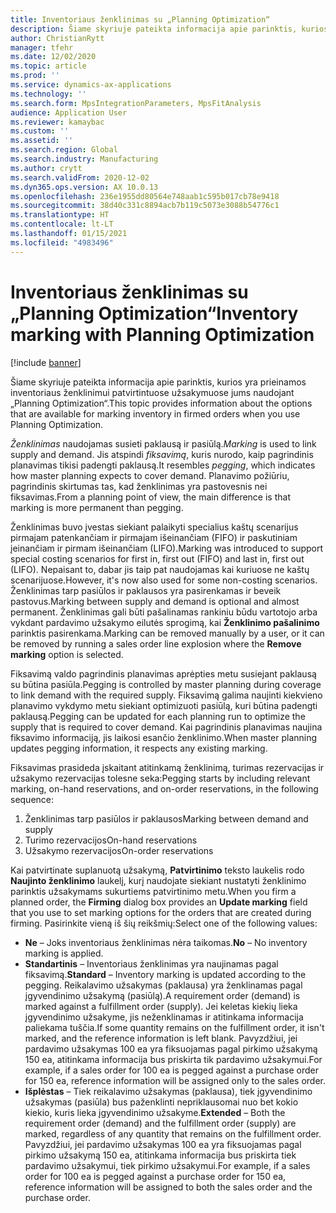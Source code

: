```yaml
---
title: Inventoriaus ženklinimas su „Planning Optimization“
description: Šiame skyriuje pateikta informacija apie parinktis, kurios yra prieinamos inventoriaus ženklinimui patvirtintuose užsakymuose jums naudojant „Planning Optimization“.
author: ChristianRytt
manager: tfehr
ms.date: 12/02/2020
ms.topic: article
ms.prod: ''
ms.service: dynamics-ax-applications
ms.technology: ''
ms.search.form: MpsIntegrationParameters, MpsFitAnalysis
audience: Application User
ms.reviewer: kamaybac
ms.custom: ''
ms.assetid: ''
ms.search.region: Global
ms.search.industry: Manufacturing
ms.author: crytt
ms.search.validFrom: 2020-12-02
ms.dyn365.ops.version: AX 10.0.13
ms.openlocfilehash: 236e1955dd80564e748aab1c595b017cb78e9418
ms.sourcegitcommit: 38d40c331c8894acb7b119c5073e3088b54776c1
ms.translationtype: HT
ms.contentlocale: lt-LT
ms.lasthandoff: 01/15/2021
ms.locfileid: "4983496"
---
```

# <a name="inventory-marking-with-planning-optimization"></a><span data-ttu-id="7bca5-103">Inventoriaus ženklinimas su „Planning Optimization“</span><span class="sxs-lookup"><span data-stu-id="7bca5-103">Inventory marking with Planning Optimization</span></span>

[!include [banner](../../includes/banner.md)]

<span data-ttu-id="7bca5-104">Šiame skyriuje pateikta informacija apie parinktis, kurios yra prieinamos inventoriaus ženklinimui patvirtintuose užsakymuose jums naudojant „Planning Optimization“.</span><span class="sxs-lookup"><span data-stu-id="7bca5-104">This topic provides information about the options that are available for marking inventory in firmed orders when you use Planning Optimization.</span></span>

<span data-ttu-id="7bca5-105">*Ženklinimas* naudojamas susieti paklausą ir pasiūlą.</span><span class="sxs-lookup"><span data-stu-id="7bca5-105">*Marking* is used to link supply and demand.</span></span> <span data-ttu-id="7bca5-106">Jis atspindi *fiksavimą*, kuris nurodo, kaip pagrindinis planavimas tikisi padengti paklausą.</span><span class="sxs-lookup"><span data-stu-id="7bca5-106">It resembles *pegging*, which indicates how master planning expects to cover demand.</span></span> <span data-ttu-id="7bca5-107">Planavimo požiūriu, pagrindinis skirtumas tas, kad ženklinimas yra pastovesnis nei fiksavimas.</span><span class="sxs-lookup"><span data-stu-id="7bca5-107">From a planning point of view, the main difference is that marking is more permanent than pegging.</span></span>

<span data-ttu-id="7bca5-108">Ženklinimas buvo įvestas siekiant palaikyti specialius kaštų scenarijus pirmajam patenkančiam ir pirmajam išeinančiam (FIFO) ir paskutiniam įeinančiam ir pirmam išeinančiam (LIFO).</span><span class="sxs-lookup"><span data-stu-id="7bca5-108">Marking was introduced to support special costing scenarios for first in, first out (FIFO) and last in, first out (LIFO).</span></span> <span data-ttu-id="7bca5-109">Nepaisant to, dabar jis taip pat naudojamas kai kuriuose ne kaštų scenarijuose.</span><span class="sxs-lookup"><span data-stu-id="7bca5-109">However, it's now also used for some non-costing scenarios.</span></span> <span data-ttu-id="7bca5-110">Ženklinimas tarp pasiūlos ir paklausos yra pasirenkamas ir beveik pastovus.</span><span class="sxs-lookup"><span data-stu-id="7bca5-110">Marking between supply and demand is optional and almost permanent.</span></span> <span data-ttu-id="7bca5-111">Ženklinimas gali būti pašalinamas rankiniu būdu vartotojo arba vykdant pardavimo užsakymo eilutės sprogimą, kai **Ženklinimo pašalinimo** parinktis pasirenkama.</span><span class="sxs-lookup"><span data-stu-id="7bca5-111">Marking can be removed manually by a user, or it can be removed by running a sales order line explosion where the **Remove marking** option is selected.</span></span>

<span data-ttu-id="7bca5-112">Fiksavimą valdo pagrindinis planavimas aprėpties metu susiejant paklausą su būtina pasiūla.</span><span class="sxs-lookup"><span data-stu-id="7bca5-112">Pegging is controlled by master planning during coverage to link demand with the required supply.</span></span> <span data-ttu-id="7bca5-113">Fiksavimą galima naujinti kiekvieno planavimo vykdymo metu siekiant optimizuoti pasiūlą, kuri būtina padengti paklausą.</span><span class="sxs-lookup"><span data-stu-id="7bca5-113">Pegging can be updated for each planning run to optimize the supply that is required to cover demand.</span></span> <span data-ttu-id="7bca5-114">Kai pagrindinis planavimas naujina fiksavimo informaciją, jis laikosi esančio ženklinimo.</span><span class="sxs-lookup"><span data-stu-id="7bca5-114">When master planning updates pegging information, it respects any existing marking.</span></span>

<span data-ttu-id="7bca5-115">Fiksavimas prasideda įskaitant atitinkamą ženklinimą, turimas rezervacijas ir užsakymo rezervacijas tolesne seka:</span><span class="sxs-lookup"><span data-stu-id="7bca5-115">Pegging starts by including relevant marking, on-hand reservations, and on-order reservations, in the following sequence:</span></span>

1. <span data-ttu-id="7bca5-116">Ženklinimas tarp pasiūlos ir paklausos</span><span class="sxs-lookup"><span data-stu-id="7bca5-116">Marking between demand and supply</span></span>
1. <span data-ttu-id="7bca5-117">Turimo rezervacijos</span><span class="sxs-lookup"><span data-stu-id="7bca5-117">On-hand reservations</span></span>
1. <span data-ttu-id="7bca5-118">Užsakymo rezervacijos</span><span class="sxs-lookup"><span data-stu-id="7bca5-118">On-order reservations</span></span>

<span data-ttu-id="7bca5-119">Kai patvirtinate suplanuotą užsakymą, **Patvirtinimo** teksto laukelis rodo **Naujinto ženklinimo** laukelį, kurį naudojate siekiant nustatyti ženklinimo parinktis užsakymams sukurtiems patvirtinimo metu.</span><span class="sxs-lookup"><span data-stu-id="7bca5-119">When you firm a planned order, the **Firming** dialog box provides an **Update marking** field that you use to set marking options for the orders that are created during firming.</span></span> <span data-ttu-id="7bca5-120">Pasirinkite vieną iš šių reikšmių:</span><span class="sxs-lookup"><span data-stu-id="7bca5-120">Select one of the following values:</span></span>

- <span data-ttu-id="7bca5-121">**Ne** – Joks inventoriaus ženklinimas nėra taikomas.</span><span class="sxs-lookup"><span data-stu-id="7bca5-121">**No** – No inventory marking is applied.</span></span>
- <span data-ttu-id="7bca5-122">**Standartinis** – Inventoriaus ženklinimas yra naujinamas pagal fiksavimą.</span><span class="sxs-lookup"><span data-stu-id="7bca5-122">**Standard** – Inventory marking is updated according to the pegging.</span></span> <span data-ttu-id="7bca5-123">Reikalavimo užsakymas (paklausa) yra ženklinamas pagal įgyvendinimo užsakymą (pasiūlą).</span><span class="sxs-lookup"><span data-stu-id="7bca5-123">A requirement order (demand) is marked against a fulfillment order (supply).</span></span> <span data-ttu-id="7bca5-124">Jei keletas kiekių lieka įgyvendinimo užsakyme, jis neženklinamas ir atitinkama informacija paliekama tuščia.</span><span class="sxs-lookup"><span data-stu-id="7bca5-124">If some quantity remains on the fulfillment order, it isn't marked, and the reference information is left blank.</span></span> <span data-ttu-id="7bca5-125">Pavyzdžiui, jei pardavimo užsakymas 100 ea yra fiksuojamas pagal pirkimo užsakymą 150 ea, atitinkama informacija bus priskirta tik pardavimo užsakymui.</span><span class="sxs-lookup"><span data-stu-id="7bca5-125">For example, if a sales order for 100 ea is pegged against a purchase order for 150 ea, reference information will be assigned only to the sales order.</span></span>
- <span data-ttu-id="7bca5-126">**Išplėstas** – Tiek reikalavimo užsakymas (paklausa), tiek įgyvendinimo užsakymas (pasiūla) bus paženklinti nepriklausomai nuo bet kokio kiekio, kuris lieka įgyvendinimo užsakyme.</span><span class="sxs-lookup"><span data-stu-id="7bca5-126">**Extended** – Both the requirement order (demand) and the fulfillment order (supply) are marked, regardless of any quantity that remains on the fulfillment order.</span></span> <span data-ttu-id="7bca5-127">Pavyzdžiui, jei pardavimo užsakymas 100 ea yra fiksuojamas pagal pirkimo užsakymą 150 ea, atitinkama informacija bus priskirta tiek pardavimo užsakymui, tiek pirkimo užsakymui.</span><span class="sxs-lookup"><span data-stu-id="7bca5-127">For example, if a sales order for 100 ea is pegged against a purchase order for 150 ea, reference information will be assigned to both the sales order and the purchase order.</span></span>
